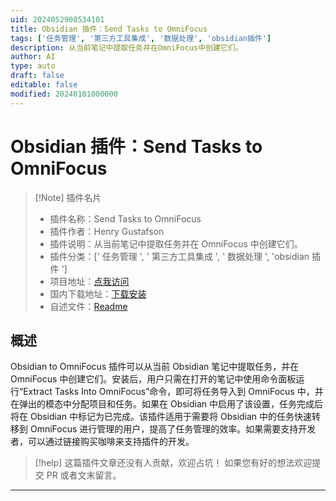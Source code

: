 ```yaml
---
uid: 2024052908534101
title: Obsidian 插件：Send Tasks to OmniFocus
tags: ['任务管理', '第三方工具集成', '数据处理', 'obsidian插件']
description: 从当前笔记中提取任务并在OmniFocus中创建它们。
author: AI
type: auto
draft: false
editable: false
modified: 20240101000000
---
```


# Obsidian 插件：Send Tasks to OmniFocus

> [!Note] 插件名片
> - 插件名称：Send Tasks to OmniFocus
> - 插件作者：Henry Gustafson
> - 插件说明：从当前笔记中提取任务并在 OmniFocus 中创建它们。
> - 插件分类：[' 任务管理 ', ' 第三方工具集成 ', ' 数据处理 ', 'obsidian 插件 ']
> - 项目地址：[点我访问](https://github.com/lizard-heart/obsidian-to-omnifocus)
> - 国内下载地址：[下载安装](https://pkmer.cn/products/plugin/pluginMarket/?tasks-to-omnifocus)
> - 自述文件：[Readme](https://ghproxy.net/https://raw.githubusercontent.com/lizard-heart/obsidian-to-omnifocus/main/README.md)

## 概述

Obsidian to OmniFocus 插件可以从当前 Obsidian 笔记中提取任务，并在 OmniFocus 中创建它们。安装后，用户只需在打开的笔记中使用命令面板运行“Extract Tasks Into OmniFocus”命令，即可将任务导入到 OmniFocus 中，并在弹出的模态中分配项目和任务。如果在 Obsidian 中启用了该设置，任务完成后将在 Obsidian 中标记为已完成。该插件适用于需要将 Obsidian 中的任务快速转移到 OmniFocus 进行管理的用户，提高了任务管理的效率。如果需要支持开发者，可以通过链接购买咖啡来支持插件的开发。

> [!help]
> 这篇插件文章还没有人贡献，欢迎占坑！
> 如果您有好的想法欢迎提交 PR 或者文末留言。

---



